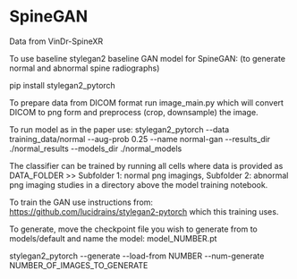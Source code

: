 # SpineGAN

Data from VinDr-SpineXR

To use baseline stylegan2 baseline GAN model for SpineGAN: (to generate normal and abnormal spine radiographs)

pip install stylegan2_pytorch

To prepare data from DICOM format run image_main.py which will convert DICOM to png form and preprocess (crop, downsample) the image.

To run model as in the paper use:
stylegan2_pytorch --data training_data/normal --aug-prob 0.25 --name normal-gan --results_dir ./normal_results --models_dir ./normal_models

The classifier can be trained by running all cells where data is provided as DATA_FOLDER >> Subfolder 1: normal png imagings, Subfolder 2: abnormal png imaging
studies in a directory above the model training notebook.

To train the GAN use instructions from: https://github.com/lucidrains/stylegan2-pytorch which this training uses.


To generate, move the checkpoint file you wish to generate from to models/default and name the model: model_NUMBER.pt

stylegan2_pytorch --generate --load-from NUMBER --num-generate NUMBER_OF_IMAGES_TO_GENERATE

